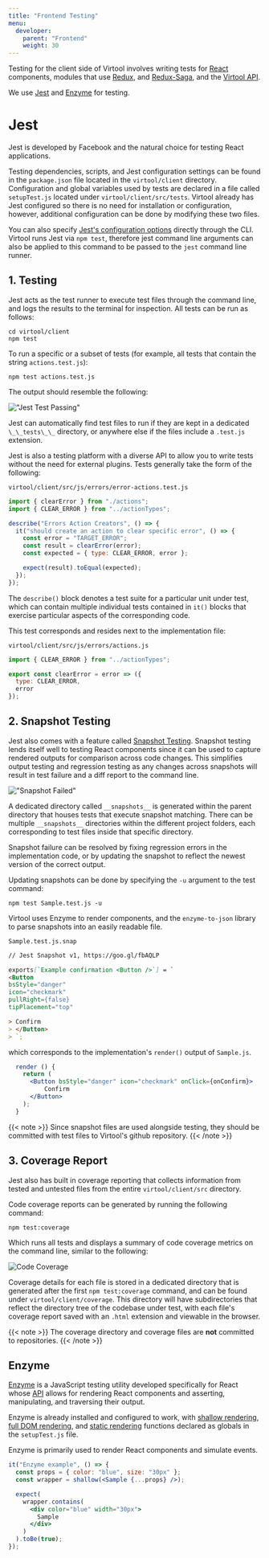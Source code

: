 ```yaml
---
title: "Frontend Testing"
menu:
  developer:
    parent: "Frontend"
    weight: 30
---
```


Testing for the client side of Virtool involves writing tests for [React](https://reactjs.org/) components, modules that
use [Redux](https://redux.js.org/), and [Redux-Saga](https://redux-saga.js.org/), and the [Virtool API](/docs/api).

We use [Jest](https://jestjs.io/) and [Enzyme](https://airbnb.io/enzyme/) for testing.

# Jest

Jest is developed by Facebook and the natural choice for testing React applications.

Testing dependencies, scripts, and Jest configuration settings can be found in the `package.json` file located in the `virtool/client` directory.
Configuration and global variables used by tests are declared in a file called `setupTest.js` located under `virtool/client/src/tests`.
Virtool already has Jest configured so there is no need for installation or configuration, however, additional configuration can be done by modifying these two files.

You can also specify [Jest's configuration options](https://facebook.github.io/jest/docs/en/cli.html) directly through the CLI. Virtool runs Jest via `npm test`, therefore jest command line arguments can also be applied to this command to be passed to the `jest` command line runner.

## 1. Testing

Jest acts as the test runner to execute test files through the command line, and logs the results to the terminal for inspection.
All tests can be run as follows:

```shell
cd virtool/client
npm test
```

To run a specific or a subset of tests (for example, all tests that contain the string `actions.test.js`):

```shell
npm test actions.test.js
```

The output should resemble the following:

!["Jest Test Passing"](jest_test_pass.png)

Jest can automatically find test files to run if they are kept in a dedicated `\_\_tests\_\_` directory, or anywhere else if the files include a `.test.js` extension.

Jest is also a testing platform with a diverse API to allow you to write tests without the need for external plugins. Tests generally take the form of the following:

`virtool/client/src/js/errors/error-actions.test.js`

```javascript
import { clearError } from "./actions";
import { CLEAR_ERROR } from "../actionTypes";

describe("Errors Action Creators", () => {
  it("should create an action to clear specific error", () => {
    const error = "TARGET_ERROR";
    const result = clearError(error);
    const expected = { type: CLEAR_ERROR, error };

    expect(result).toEqual(expected);
  });
});
```

The `describe()` block denotes a test suite for a particular unit under test, which can contain multiple individual tests contained in `it()` blocks that exercise particular aspects of the corresponding code.

This test corresponds and resides next to the implementation file:

`virtool/client/src/js/errors/actions.js`

```javascript
import { CLEAR_ERROR } from "../actionTypes";

export const clearError = error => ({
  type: CLEAR_ERROR,
  error
});
```

## 2. Snapshot Testing

Jest also comes with a feature called [Snapshot Testing](https://facebook.github.io/jest/docs/en/snapshot-testing.html). Snapshot testing lends itself well to testing React components since it can be used to capture rendered outputs for comparison across code changes. This simplifies output testing and regression testing as any changes across snapshots will result in test failure and a diff report to the command line.

!["Snapshot Failed"](snapshot_failure.png)

A dedicated directory called `__snapshots__` is generated within the parent directory that houses tests that execute snapshot matching. There can be multiple `__snapshots__` directories within the different project folders, each corresponding to test files inside that specific directory.

Snapshot failure can be resolved by fixing regression errors in the implementation code, or by updating the snapshot to reflect the newest version of the correct output.

Updating snapshots can be done by specifying the `-u` argument to the test command:

```shell
npm test Sample.test.js -u
```

Virtool uses Enzyme to render components, and the `enzyme-to-json` library to parse snapshots into an easily readable file.

`Sample.test.js.snap`

```markdown
// Jest Snapshot v1, https://goo.gl/fbAQLP

exports[`Example confirmation <Button />`] = `
<Button
bsStyle="danger"
icon="checkmark"
pullRight={false}
tipPlacement="top"

> Confirm
> </Button>
> `;
```

which corresponds to the implementation's `render()` output of `Sample.js`.

```jsx
  render () {
    return (
      <Button bsStyle="danger" icon="checkmark" onClick={onConfirm}>
          Confirm
      </Button>
    );
  }
```

{{< note >}}
Since snapshot files are used alongside testing, they should be committed with test files to Virtool's github repository.
{{< /note >}}

## 3. Coverage Report

Jest also has built in coverage reporting that collects information from tested and untested files from the entire `virtool/client/src` directory.

Code coverage reports can be generated by running the following command:

```shell
npm test:coverage
```

Which runs all tests and displays a summary of code coverage metrics on the command line, similar to the following:

![Code Coverage](code_coverage.png)

Coverage details for each file is stored in a dedicated directory that is generated after the first `npm test:coverage` command, and can be found under `virtool/client/coverage`. This directory will have subdirectories that reflect the directory tree of the codebase under test, with each file's coverage report saved with an `.html` extension and viewable in the browser.

{{< note >}}
The coverage directory and coverage files are **not** committed to repositories.
{{< /note >}}

## Enzyme

[Enzyme](http://airbnb.io/enzyme/) is a JavaScript testing utility developed specifically for React whose [API](http://airbnb.io/enzyme/docs/api/) allows for rendering React components and asserting, manipulating, and traversing their output.

Enzyme is already installed and configured to work, with [shallow rendering](http://airbnb.io/enzyme/docs/api/shallow.html), [full DOM rendering](http://airbnb.io/enzyme/docs/api/mount.html), and [static rendering](http://airbnb.io/enzyme/docs/api/render.html) functions declared as globals in the `setupTest.js` file.

Enzyme is primarily used to render React components and simulate events.

```jsx
it("Enzyme example", () => {
  const props = { color: "blue", size: "30px" };
  const wrapper = shallow(<Sample {...props} />);

  expect(
    wrapper.contains(
      <div color="blue" width="30px">
        Sample
      </div>
    )
  ).toBe(true);
});
```



